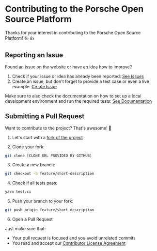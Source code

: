 # Contributing to the Porsche Open Source Platform

Thanks for your interest in contributing to the Porsche Open Source Platform! :thumbsup: :thumbsup:

## Reporting an Issue

Found an issue on the website or have an idea how to improve?

1. Check if your issue or idea has already been reported: [See Issues](https://github.com/porscheofficial/porscheofficial.github.io/issues)
2. Create an issue, but don't forget to provide a test case or even a live example: [Create Issue](https://github.com/porscheofficial/porscheofficial.github.io/issues/new)

Make sure to also check the documentation on how to set up a local development environment and run the required tests: [See Documentation](README.md)

## Submitting a Pull Request

Want to contribute to the project? That's awesome! :tada:

1. Let's start with a [fork of the project](https://github.com/porscheofficial/porscheofficial.github.io/fork)

2. Clone your fork:

```sh
git clone [CLONE URL PROVIDED BY GITHUB]
```

3. Create a new branch:

```sh
git checkout -b feature/short-description
```

4. Check if all tests pass:

```sh
yarn test:ci
```

5. Push your branch to your fork:

```sh
git push origin feature/short-description
```

6. Open a Pull Request

Just make sure that:

- Your pull request is focused and you avoid unrelated commits
- You read and accept our [Contributor License Agreement](https://opensource.porsche.com/docs/cla)
